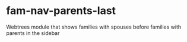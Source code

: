 # fam-nav-parents-last
Webtrees module that shows families with spouses before families with parents in the sidebar
